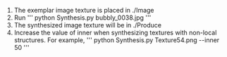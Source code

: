 1. The exemplar image texture is placed in ./Image
2. Run 
'''
  python Synthesis.py bubbly_0038.jpg
'''
3. The synthesized image texture will be in ./Produce
4. Increase the value of inner when synthesizing textures with non-local structures.
For example,
'''
  python Synthesis.py Texture54.png --inner 50
'''
